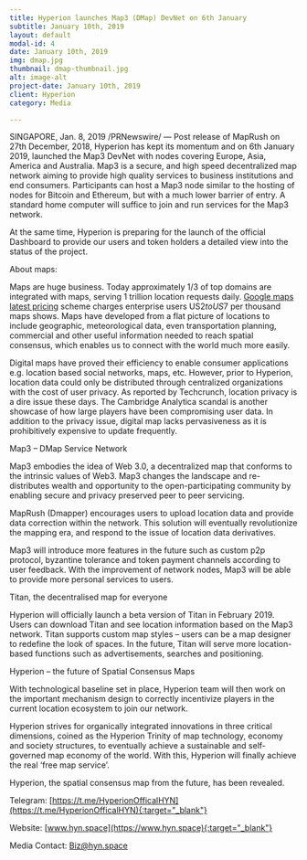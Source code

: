 ```yaml
---
title: Hyperion launches Map3 (DMap) DevNet on 6th January
subtitle: January 10th, 2019
layout: default
modal-id: 4
date: January 10th, 2019
img: dmap.jpg
thumbnail: dmap-thumbnail.jpg
alt: image-alt
project-date: January 10th, 2019
client: Hyperion
category: Media

---
```


SINGAPORE, Jan. 8, 2019 /PRNewswire/ — Post release of MapRush on 27th December, 2018, Hyperion has kept its momentum and on 6th January 2019, launched the Map3 DevNet with nodes covering Europe, Asia, America and Australia. Map3 is a secure, and high speed decentralized map network aiming to provide high quality services to business institutions and end consumers. Participants can host a Map3 node similar to the hosting of nodes for Bitcoin and Ethereum, but with a much lower barrier of entry. A standard home computer will suffice to join and run services for the Map3 network.

At the same time, Hyperion is preparing for the launch of the official Dashboard to provide our users and token holders a detailed view into the status of the project.

About maps:

Maps are huge business. Today approximately 1/3 of top domains are integrated with maps,
serving 1 trillion location requests daily. [Google maps latest pricing](https://cloud.google.com/maps-platform/pricing/sheet/) scheme charges enterprise users US$2 to US$7 per thousand maps shows. Maps have developed from a flat picture of locations to include geographic, meteorological data, even transportation planning, commercial and other useful information needed to reach spatial consensus, which enables us to connect with the world much more easily.

Digital maps have proved their efficiency to enable consumer applications e.g. location based social networks, maps, etc. However, prior to Hyperion, location data could only be distributed through centralized organizations with the cost of user privacy. As reported by Techcrunch, location privacy is a dire issue these days. The Cambridge Analytica scandal is another showcase of how large players have been compromising user data. In addition to the privacy issue, digital map lacks pervasiveness as it is prohibitively expensive to update frequently.

Map3 – DMap Service Network

Map3 embodies the idea of Web 3.0, a decentralized map that conforms to the intrinsic values of Web3. Map3 changes the landscape and re-distributes wealth and opportunity to the open-participating community by enabling secure and privacy preserved peer to peer servicing.

MapRush (Dmapper) encourages users to upload location data and provide data correction within the network. This solution will eventually revolutionize the mapping era, and respond to the issue of location data derivatives.

Map3 will introduce more features in the future such as custom p2p protocol, byzantine tolerance and token payment channels according to user feedback. With the improvement of network nodes, Map3 will be able to provide more personal services to users.

Titan, the decentralised map for everyone

Hyperion will officially launch a beta version of Titan in February 2019. Users can download Titan and see location information based on the Map3 network. Titan supports custom map styles – users can be a map designer to redefine the look of spaces. In the future, Titan will serve more location-based functions such as advertisements, searches and positioning.

Hyperion – the future of Spatial Consensus Maps

With technological baseline set in place, Hyperion team will then work on the important mechanism design to correctly incentivize players in the current location ecosystem to join our network.

Hyperion strives for organically integrated innovations in three critical dimensions, coined as the Hyperion Trinity of map technology, economy and society structures, to eventually achieve a sustainable and self-governed map economy of the world. With this, Hyperion will finally achieve the real ‘free map service’.

Hyperion, the spatial consensus map from the future, has been revealed.

Telegram: [https://t.me/HyperionOfficalHYN](https://t.me/HyperionOfficalHYN){:target="_blank"}

Website: [www.hyn.space](https://www.hyn.space){:target="_blank"}

Media Contact: <Biz@hyn.space>
